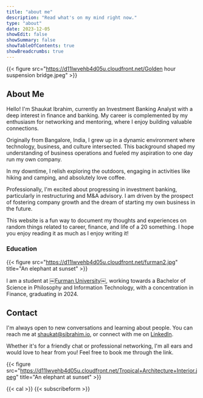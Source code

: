 ```yaml
---
title: "about me"
description: "Read what's on my mind right now."
type: "about"
date: 2023-12-05
showEdit: false
showSummary: false
showTableOfContents: true
showBreadcrumbs: true
---
```


{{< figure src="https://d11lwvehb4d05u.cloudfront.net/Golden hour suspension bridge.jpeg" >}}

## About Me
Hello! I'm Shaukat Ibrahim, currently an Investment Banking Analyst with a deep interest in finance and banking. My career is complemented by my enthusiasm for networking and mentoring, where I enjoy building valuable connections.

Originally from Bangalore, India, I grew up in a dynamic environment where technology, business, and culture intersected. This background shaped my understanding of business operations and fueled my aspiration to one day run my own company.

In my downtime, I relish exploring the outdoors, engaging in activities like hiking and camping, and absolutely love coffee.

Professionally, I'm excited about progressing in investment banking, particularly in restructuring and M&A advisory. I am driven by the prospect of fostering company growth and the dream of starting my own business in the future.

This website is a fun way to document my thoughts and experiences on random things related to career, finance, and life of a 20 something. I hope you enjoy reading it as much as I enjoy writing it!

### Education

{{< figure src="https://d11lwvehb4d05u.cloudfront.net/furman2.jpg" title="An elephant at sunset" >}}

I am a student at [￼Furman University￼][1], working towards a Bachelor of Science in Philosophy and Information Technology, with a concentration in Finance, graduating in 2024.

## Contact

I'm always open to new conversations and learning about people. You can reach me at [shaukat@sibrahim.io][2], or connect with me on [LinkedIn][3].

Whether it's for a friendly chat or professional networking, I'm all ears and would love to hear from you! Feel free to book me through the link.

{{< figure src="https://d11lwvehb4d05u.cloudfront.net/Tropical+Architecture+Interior.jpeg" title="An elephant at sunset" >}}

{{< cal >}}
{{< subscribeform >}}

[1]:	www.furman.edu
[2]:	mailto:shaukat@sibrahim.io "shaukat@sibrahim.io"
[3]:	https://linkedin.com/in/shaukatibrahim